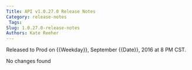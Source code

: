 ```yaml
---
Title: API v1.0.27.0 Release Notes
Category: release-notes
 Tags: 
Slug: 1.0.27.0-release-notes
Authors: Kate Reeher
---
```


Released to Prod on {{Weekday}}, September {{Date}}, 2016 at 8 PM CST.

No changes found